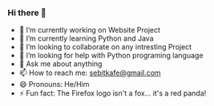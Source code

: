 ### Hi there 👋

- 🔭 I’m currently working on Website Project
- 🌱 I’m currently learning Python and Java
- 👯 I’m looking to collaborate on any intresting Project
- 🤔 I’m looking for help with Python programing language
- 💬 Ask me about anything 
- 📫 How to reach me: sebitkafe@gmail.com
- 😄 Pronouns: He/Him
- ⚡ Fun fact: The Firefox logo isn't a fox… it's a red panda!
